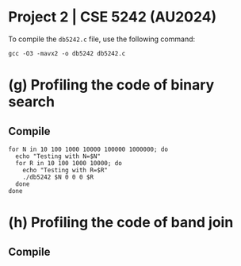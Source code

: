 # Project 2 | CSE 5242 (AU2024) 

To compile the `db5242.c` file, use the following command:
```shell
gcc -O3 -mavx2 -o db5242 db5242.c
```

# (g) Profiling the code of binary search
## Compile

```shell
for N in 10 100 1000 10000 100000 1000000; do
  echo "Testing with N=$N"
  for R in 10 100 1000 10000; do
    echo "Testing with R=$R"
    ./db5242 $N 0 0 0 $R
  done
done
```

# (h) Profiling the code of band join
## Compile
```shell
```

